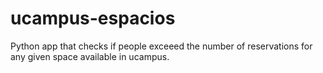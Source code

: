 # ucampus-espacios
Python app that checks if people exceeed the number of reservations for any given space available in ucampus.
